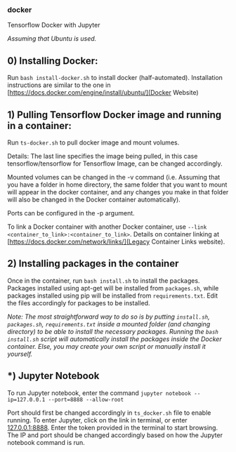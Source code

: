 ### docker
Tensorflow Docker with Jupyter

*Assuming that Ubuntu is used.*

## 0) Installing Docker:
Run `bash install-docker.sh` to install docker (half-automated). Installation instructions are similar to the one in [https://docs.docker.com/engine/install/ubuntu/](Docker Website)

## 1) Pulling Tensorflow Docker image and running in a container:
Run `ts-docker.sh` to pull docker image and mount volumes. 

Details:
The last line specifies the image being pulled, in this case tensorflow/tensorflow for Tensorflow Image, can be changed accordingly. 

Mounted volumes can be changed in the -v command (i.e. Assuming that you have a folder in home directory, the same folder that you want to mount will appear in the docker container, and any changes you make in that folder will also be changed in the Docker container automatically). 

Ports can be configured in the -p argument. 

To link a Docker container with another Docker container, use `--link <container_to_link>:<container_to_link>`. Details on container linking at [https://docs.docker.com/network/links/](Legacy Container Links website).

## 2) Installing packages in the container
Once in the container, run `bash install.sh` to install the packages. Packages installed using apt-get will be installed from `packages.sh`, while packages installed using pip will be installed from `requirements.txt`. Edit the files accordingly for packages to be installed.

*Note: The most straightforward way to do so is by putting `install.sh`, `packages.sh`, `requirements.txt` inside a mounted folder (and changing directory) to be able to install the necessary packages. Running the `bash install.sh` script will automatically install the packages inside the Docker container. Else, you may create your own script or manually install it yourself.*

## \*) Jupyter Notebook
To run Jupyter notebook, enter the command
`jupyter notebook --ip=127.0.0.1 --port=8888 --allow-root`

Port should first be changed accordingly in `ts_docker.sh` file to enable running. To enter Jupyter, click on the link in terminal, or enter [127.0.0.1:8888](127.0.0.1:8888). Enter the token provided in the terminal to start browsing. The IP and port should be changed accordingly based on how the Jupyter notebook command is run.
